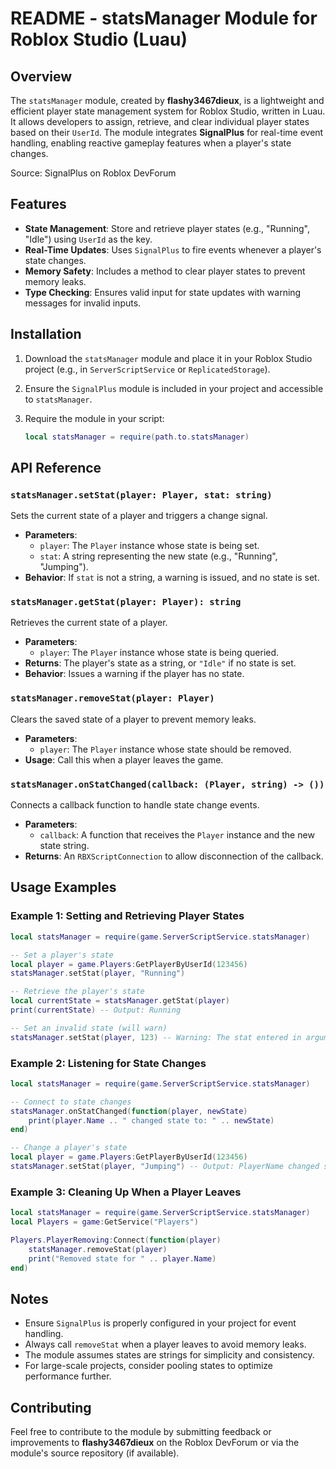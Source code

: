 # README - statsManager Module for Roblox Studio (Luau)

## Overview

The `statsManager` module, created by **flashy3467dieux**, is a lightweight and efficient player state management system for Roblox Studio, written in Luau. It allows developers to assign, retrieve, and clear individual player states based on their `UserId`. The module integrates **SignalPlus** for real-time event handling, enabling reactive gameplay features when a player's state changes.

Source: SignalPlus on Roblox DevForum

## Features

- **State Management**: Store and retrieve player states (e.g., "Running", "Idle") using `UserId` as the key.
- **Real-Time Updates**: Uses `SignalPlus` to fire events whenever a player's state changes.
- **Memory Safety**: Includes a method to clear player states to prevent memory leaks.
- **Type Checking**: Ensures valid input for state updates with warning messages for invalid inputs.

## Installation

1. Download the `statsManager` module and place it in your Roblox Studio project (e.g., in `ServerScriptService` or `ReplicatedStorage`).
2. Ensure the `SignalPlus` module is included in your project and accessible to `statsManager`.
3. Require the module in your script:

   ```lua
   local statsManager = require(path.to.statsManager)
   ```

## API Reference

### `statsManager.setStat(player: Player, stat: string)`

Sets the current state of a player and triggers a change signal.

- **Parameters**:
  - `player`: The `Player` instance whose state is being set.
  - `stat`: A string representing the new state (e.g., "Running", "Jumping").
- **Behavior**: If `stat` is not a string, a warning is issued, and no state is set.

### `statsManager.getStat(player: Player): string`

Retrieves the current state of a player.

- **Parameters**:
  - `player`: The `Player` instance whose state is being queried.
- **Returns**: The player's state as a string, or `"Idle"` if no state is set.
- **Behavior**: Issues a warning if the player has no state.

### `statsManager.removeStat(player: Player)`

Clears the saved state of a player to prevent memory leaks.

- **Parameters**:
  - `player`: The `Player` instance whose state should be removed.
- **Usage**: Call this when a player leaves the game.

### `statsManager.onStatChanged(callback: (Player, string) -> ())`

Connects a callback function to handle state change events.

- **Parameters**:
  - `callback`: A function that receives the `Player` instance and the new state string.
- **Returns**: An `RBXScriptConnection` to allow disconnection of the callback.

## Usage Examples

### Example 1: Setting and Retrieving Player States

```lua
local statsManager = require(game.ServerScriptService.statsManager)

-- Set a player's state
local player = game.Players:GetPlayerByUserId(123456)
statsManager.setStat(player, "Running")

-- Retrieve the player's state
local currentState = statsManager.getStat(player)
print(currentState) -- Output: Running

-- Set an invalid state (will warn)
statsManager.setStat(player, 123) -- Warning: The stat entered in argument isn't a string
```

### Example 2: Listening for State Changes

```lua
local statsManager = require(game.ServerScriptService.statsManager)

-- Connect to state changes
statsManager.onStatChanged(function(player, newState)
    print(player.Name .. " changed state to: " .. newState)
end)

-- Change a player's state
local player = game.Players:GetPlayerByUserId(123456)
statsManager.setStat(player, "Jumping") -- Output: PlayerName changed state to: Jumping
```

### Example 3: Cleaning Up When a Player Leaves

```lua
local statsManager = require(game.ServerScriptService.statsManager)
local Players = game:GetService("Players")

Players.PlayerRemoving:Connect(function(player)
    statsManager.removeStat(player)
    print("Removed state for " .. player.Name)
end)
```

## Notes

- Ensure `SignalPlus` is properly configured in your project for event handling.
- Always call `removeStat` when a player leaves to avoid memory leaks.
- The module assumes states are strings for simplicity and consistency.
- For large-scale projects, consider pooling states to optimize performance further.

## Contributing

Feel free to contribute to the module by submitting feedback or improvements to **flashy3467dieux** on the Roblox DevForum or via the module's source repository (if available).